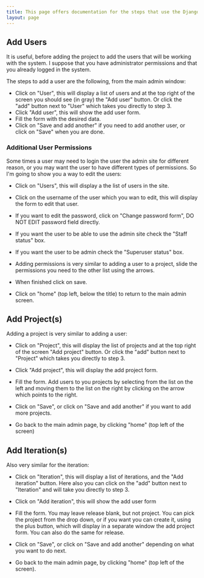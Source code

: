 ```yaml
---
title: This page offers documentation for the steps that use the Django admin screens, including adding users, projects, and iterations.
layout: page
---
```

## Add Users

It is useful, before adding the project to add the users that will
be working with the system. I suppose that you have administrator
permissions and that you already logged in the system.

The steps to add a user are the following, from the main admin
window:

-   Click on "User", this will display a list of users and at the
    top right of the screen you should see (in gray) the "Add user"
    button. Or click the "add" button next to "User" which takes you
    directly to step 3.
-   Click "Add user", this will show the add user form.
-   Fill the form with the desired data.
-   Click on "Save and add another" if you need to add another
    user, or click on "Save" when you are done.

### Additional User Permissions

Some times a user may need to login the user the admin site for
different reason, or you may want the user to have different types
of permissions. So I'm going to show you a way to edit the users:

-   Click on "Users", this will display a the list of users in the
    site.
-   Click on the username of the user which you wan to edit, this
    will display the form to edit that user.
-   If you want to edit the password, click on "Change password
    form", DO NOT EDIT password field directly.
-   If you want the user to be able to use the admin site check the
    "Staff status" box.
-   If you want the user to be admin check the "Superuser status"
    box.

-   Adding permissions is very similar to adding a user to a
    project, slide the permissions you need to the other list using the
    arrows.
-   When finished click on save.

-   Click on "home" (top left, below the title) to return to the
    main admin screen.

## Add Project(s)

Adding a project is very similar to adding a user:

-   Click on "Project", this will display the list of projects and
    at the top right of the screen "Add project" button. Or click the
    "add" button next to "Project" which takes you directly to step 3.
-   Click "Add project", this will display the add project form.

-   Fill the form. Add users to you projects by selecting from the
    list on the left and moving them to the list on the right by
    clicking on the arrow which points to the right.
-   Click on "Save", or click on "Save and add another" if you want
    to add more projects.
-   Go back to the main admin page, by clicking "home" (top left of
    the screen)

## Add Iteration(s)

Also very similar for the iteration:

-   Click on "Iteration", this will display a list of iterations,
    and the "Add iteration" button. Here also you can click on the
    "add" button next to "Iteration" and will take you directly to step
    3.
-   Click on "Add iteration", this will show the add user form

-   Fill the form. You may leave release blank, but not project.
    You can pick the project from the drop down, or if you want you can
    create it, using the plus button, which will display in a separate
    window the add project form. You can also do the same for release.
-   Click on "Save", or click on "Save and add another" depending
    on what you want to do next.
-   Go back to the main admin page, by clicking "home" (top left of
    the screen).



